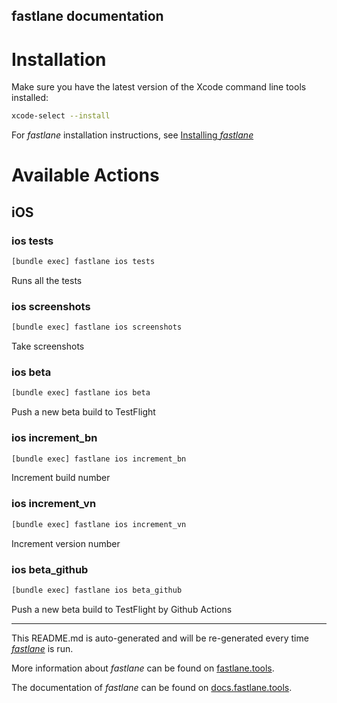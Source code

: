 fastlane documentation
----

# Installation

Make sure you have the latest version of the Xcode command line tools installed:

```sh
xcode-select --install
```

For _fastlane_ installation instructions, see [Installing _fastlane_](https://docs.fastlane.tools/#installing-fastlane)

# Available Actions

## iOS

### ios tests

```sh
[bundle exec] fastlane ios tests
```

Runs all the tests

### ios screenshots

```sh
[bundle exec] fastlane ios screenshots
```

Take screenshots

### ios beta

```sh
[bundle exec] fastlane ios beta
```

Push a new beta build to TestFlight

### ios increment_bn

```sh
[bundle exec] fastlane ios increment_bn
```

Increment build number

### ios increment_vn

```sh
[bundle exec] fastlane ios increment_vn
```

Increment version number

### ios beta_github

```sh
[bundle exec] fastlane ios beta_github
```

Push a new beta build to TestFlight by Github Actions

----

This README.md is auto-generated and will be re-generated every time [_fastlane_](https://fastlane.tools) is run.

More information about _fastlane_ can be found on [fastlane.tools](https://fastlane.tools).

The documentation of _fastlane_ can be found on [docs.fastlane.tools](https://docs.fastlane.tools).
